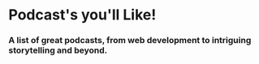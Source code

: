 # Podcast's you'll Like!

### A list of great podcasts, from web development to intriguing storytelling and beyond.
